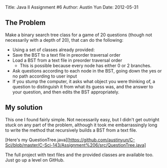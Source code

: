 Title: Java II Assignment #6
Author: Austin Yun
Date: 2012-05-31

## The Problem

Make a binary search tree class for a game of 20 questions (though not necessarily with a depth of 20), that can do the following:

* Using a set of classes already provided:
* Save the BST to a text file in preorder traversal order
* Load a BST from a text file in preorder traversal order
    * This is possible because every node has either 0 or 2 branches.
* Ask questions according to each node in the BST, going down the yes or no path according to user input
* If you stump the computer, it asks what object you were thinking of, a question to distinguish it from what its guess was, and the answer to your question, and then edits the BST appropriately.

## My solution

This one I found fairly simple. Not necessarily easy, but I didn't get outright stuck on any part of the problem, although it took me embarrassingly long to write the method that recursively builds a BST from a text file.

[Here's my QuestionTree.java][https://github.com/austinyun/C-Sci/blob/master/C-Sci-143/Assignment%206/src/QuestionTree.java]

The full project with text files and the provided classes are available too. Just go up a level on GitHub.

